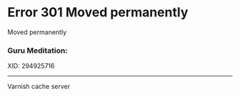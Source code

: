 Error 301 Moved permanently
===========================

Moved permanently

### Guru Meditation:

XID: 294925716

------------------------------------------------------------------------

Varnish cache server
